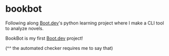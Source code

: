 # bookbot

Following along [Boot.dev](https://www.boot.dev)'s python learning project where I make a CLI tool to analyze novels.

BookBot is my first [Boot.dev](https://www.boot.dev) project!

(^^ the automated checker requires me to say that)

